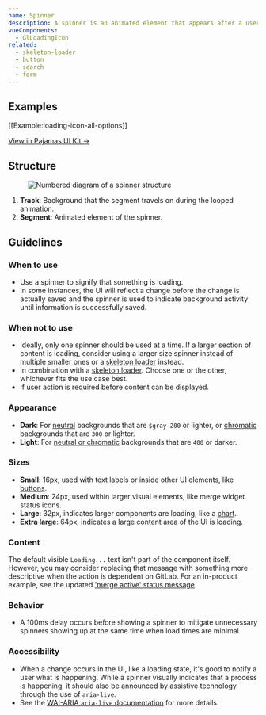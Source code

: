 ```yaml
---
name: Spinner
description: A spinner is an animated element that appears after a user's action to indicate that saving or loading is in progress.
vueComponents:
  - GlLoadingIcon
related:
  - skeleton-loader
  - button
  - search
  - form
---
```


## Examples

[[Example:loading-icon-all-options]]

[View in Pajamas UI Kit →](https://www.figma.com/file/qEddyqCrI7kPSBjGmwkZzQ/Component-library?node-id=19944%3A0)

## Structure

<figure class="figure" role="figure" aria-label="Spinner structure">
  <img class="figure-img" src="/img/spinner-structure.svg" alt="Numbered diagram of a spinner structure" role="img" />
</figure>

1. **Track**: Background that the segment travels on during the looped animation. 
1. **Segment**: Animated element of the spinner.

## Guidelines

### When to use

- Use a spinner to signify that something is loading.
- In some instances, the UI will reflect a change before the change is actually saved and the spinner is used to indicate background activity until information is successfully saved.

### When not to use

- Ideally, only one spinner should be used at a time. If a larger section of content is loading, consider using a larger size spinner instead of multiple smaller ones or a [skeleton loader](/components/skeleton-loader) instead.
- In combination with a [skeleton loader](/components/skeleton-loader). Choose one or the other, whichever fits the use case best.
- If user action is required before content can be displayed.

### Appearance

- **Dark**: For [neutral](/product-foundations/colors#neutral-palette) backgrounds that are `$gray-200` or lighter, or [chromatic](/product-foundations/colors#chromatic-palette) backgrounds that are `300` or lighter.
- **Light**: For [neutral or chromatic](/product-foundations/colors) backgrounds that are `400` or darker.

### Sizes

- **Small**: 16px, used with text labels or inside other UI elements, like [buttons](/components/button#states).
- **Medium**: 24px, used within larger visual elements, like merge widget status icons.
- **Large**: 32px, indicates larger components are loading, like a [chart](/data-visualization/charts).
- **Extra large**: 64px, indicates a large content area of the UI is loading.

### Content

The default visible `Loading...` text isn't part of the component itself. However, you may consider replacing that message with something more descriptive when the action is dependent on GitLab. For an in-product example, see the updated ['merge active' status message](https://gitlab.com/gitlab-org/gitlab/-/merge_requests/60521).

### Behavior

- A 100ms delay occurs before showing a spinner to mitigate unnecessary spinners showing up at the same time when load times are minimal.

### Accessibility

- When a change occurs in the UI, like a loading state, it's good to notify a user what is happening. While a spinner visually indicates that a process is happening, it should also be announced by assistive technology through the use of `aria-live`.
- See the [WAI-ARIA `aria-live` documentation](https://www.w3.org/TR/wai-aria-1.1/#aria-live) for more details.
